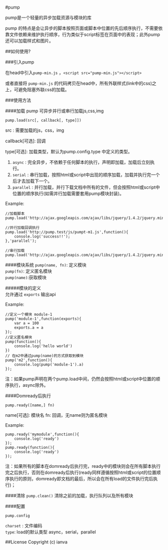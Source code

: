 #pump

pump是一个轻量的异步加载资源与模块的库

pump 的特点是会让异步的脚本按照页面或脚本中位置的先后顺序执行，不需要依靠文件依赖来维护执行顺序，行为类似于script标签在页面中的表现；此外pump还可以加载样式和图片。

##如何使用?

###引入pump

在head中引入`pump-min.js` ，`<script src="pump-min.js"></script>`

或者直接将 `pump-min.js` 的代码拷贝在head中，所有外联样式(link中的css)之上，可避免阻塞外联css的加载。

###使用方法

####加载
pump 可异步并行或串行加载js,css,img

`pump.load(src[, callback[, type]])`

src : 需要加载的js，css，img 

callback[可选]: 回调  

type[可选]: 加载类型，默认为pump.config.type 中定义的类型。  
1. `async` : 完全异步，不依赖于任何脚本的执行，声明即加载，加载后立刻执行。  
2. `serial` : 串行加载，按照html或script中出现的顺序加载，加载并执行完一个后才去加载下一个。  
3. `parallel` : 并行加载，并行下载文档中所有的文件，但会按照html或script中位置的顺序执行(如需并行加载需要套用pump模块封装)。


Example:
	
	//加载脚本
	pump.load('http://ajax.googleapis.com/ajax/libs/jquery/1.4.2/jquery.min.js');
	
	//并行加载回调执行
	pump.load('http://pump.test/js/pumpt-m1.js',function(){
		console.log('success!!');
	},'parallel');
	
	//串行加载
	pump.load('http://ajax.googleapis.com/ajax/libs/jquery/1.4.2/jquery.min.js','serial')

####模块系统
`pump(name, fn)`: 定义模块  
`pump(fn)`: 定义匿名模块  
`pump(name)`:获取模块

#####模块的定义  
允许通过 `exports` 输出api

Example:

	//定义一个模块 module-1
	pump('module-1',function(exports){
        var a = 100
        exports.a = a
    });
    //定义匿名模块
    pump(function(){
    	console.log('hello world')
    })
    // 在m2中通过pump(name)的方式获取到模块
    pump('m2',function(){
    	console.log(pump('module-1').a)
    });

注：如果pump声明在两个pump.load中间，仍然会按照html或script中位置的顺序执行，async除外。

####Domready后执行

`pump.ready([name,] fn)`  

name[可选]: 模块名
fn: 回调，无name则为匿名模块

Example:

	pump.ready('mymodule',function(){
		console.log('ready')
	});
	pump.ready(function(){
		console.log('ready')
	});
	
注：如果所有的脚本在domready后执行完，ready中的模块则会在所有脚本执行完之后执行，否则在domready后执行(ready同样遵循按照html或script的位置顺序执行的原则，domready即文档的最后，所以会在所有load的文件执行完后执行)；

####清除
`pump.clean()`
清除之前的加载，执行队列以及所有模块

####配置

`pump.config`

`charset` : 文件编码  
`type`: load的默认类型 async，serial，parallel




##License
Copyright (c) ianva






